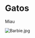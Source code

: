 # Gatos
Miau 

![Barbie.jpg](https://github.com/Nei03/gatos/blob/c874976e1d93405e5783655610df2a54ddd0b365/Barbie.jpg)
